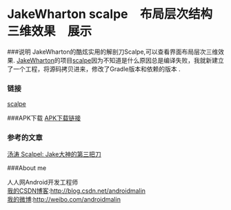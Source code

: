 # JakeWharton scalpe　布局层次结构　三维效果　展示

###说明
JakeWharton的酷炫实用的解剖刀Scalpe,可以查看界面布局层次三维效果.
[JakeWharton](https://github.com/JakeWharton/)的项目[scalpe](https://github.com/JakeWharton/scalpel)因为不知道是什么原因总是编译失败，我就新建立了一个工程，将源码拷贝进来，修改了Gradle版本和依赖的版本 .<br/>



### 链接
[scalpe](https://github.com/JakeWharton/scalpel)

###APK下载
[APK下载链接](http://fir.im/JakeWhartonScalpel)


### 参考的文章
[汤涛 Scalpel: Jake大神的第三把刀](http://mp.weixin.qq.com/s?__biz=MzA4MjU5NTY0NA==&mid=400871360&idx=1&sn=ed438babc92bcca912f0f097f46fcf70&scene=1&srcid=1201fX7dBmzWopPQwaue5OKg&from=groupmessage&isappinstalled=0#wechat_redirect)



###About me

人人网Android开发工程师<br/>
[我的CSDN博客](http://blog.csdn.net/androidmalin):http://blog.csdn.net/androidmalin<br/>
[我的微博](http://weibo.com/androidmalin):http://weibo.com/androidmalin<br/>
